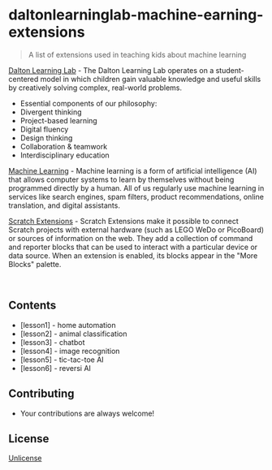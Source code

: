 # daltonlearninglab-machine-earning-extensions

> A list of extensions used in teaching kids about machine learning

[Dalton Learning Lab](https://www.daltonlearninglab.com/) - The Dalton Learning Lab operates on a student-centered model in which children gain valuable knowledge and useful skills by creatively solving complex, real-world problems.
- Essential components of our philosophy:
- Divergent thinking
- Project-based learning
- Digital fluency
- Design thinking
- Collaboration & teamwork
- Interdisciplinary education

[Machine Learning](https://en.wikipedia.org/wiki/Software_design_pattern) - Machine learning is a form of artificial intelligence (AI) that allows computer systems to learn by themselves without being programmed directly by a human. All of us regularly use machine learning in services like search engines, spam filters, product recommendations, online translation, and digital assistants.

[Scratch Extensions](https://en.scratch-wiki.info/wiki/Scratch_Extension) - Scratch Extensions make it possible to connect Scratch projects with external hardware (such as LEGO WeDo or PicoBoard) or sources of information on the web. They add a collection of command and reporter blocks that can be used to interact with a particular device or data source. When an extension is enabled, its blocks appear in the "More Blocks" palette.

<br>

## Contents
- [lesson1] - home automation
- [lesson2] - animal classification
- [lesson3] - chatbot
- [lesson4] - image recognition
- [lesson5] - tic-tac-toe AI
- [lesson6] - reversi AI

## Contributing
- Your contributions are always welcome! 

## License

[Unlicense](http://unlicense.org/)
